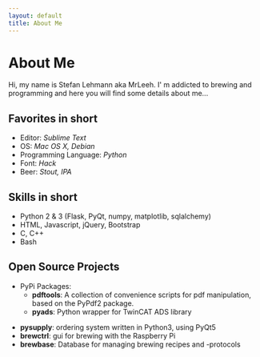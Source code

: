 ```yaml
---
layout: default
title: About Me
---
```

# About Me

Hi, my name is Stefan Lehmann aka MrLeeh. I' m addicted to brewing and
programming and here you will find some details about me...

## Favorites in short
* Editor: *Sublime Text*
* OS: *Mac OS X, Debian*
* Programming Language: *Python*
* Font: *Hack*
* Beer: *Stout, IPA*

## Skills in short

* Python 2 & 3 (Flask, PyQt, numpy, matplotlib, sqlalchemy)
* HTML, Javascript, jQuery, Bootstrap
* C, C++
* Bash

## Open Source Projects
* PyPi Packages:
    * **pdftools**: A collection of convenience scripts for pdf manipulation, based on the PyPdf2 package.
    * **pyads**: Python wrapper for TwinCAT ADS library
- **pysupply**: ordering system written in Python3, using PyQt5
- **brewctrl**: gui for brewing with the Raspberry Pi
- **brewbase**: Database for managing brewing recipes and -protocols